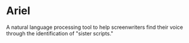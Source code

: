 # Ariel
A natural language processing tool to help screenwriters find their voice through the identification of "sister scripts."
